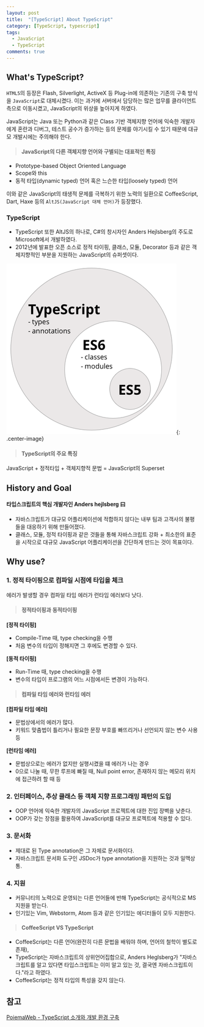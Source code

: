 ```yaml
---
layout: post
title:  "[TypeScript] About TypeScript"
category: [TypeScript, typescript]
tags:
  - JavaScript
  - TypeScript
comments: true
---
```


## What's TypeScript?
`HTML5`의 등장은 Flash, Silverlight, ActiveX 등 Plug-in에 의존하는 기존의 구축 방식을 `JavaScript`로 대체시켰다. 이는 과거에 서버에서 담당하는 많은 업무를 클라이언트 측으로 이동시켰고, JavaScript의 위상을 높아지게 하였다.

JavaScript는 Java 또는 Python과 같은 Class 기반 객체지향 언어에 익숙한 개발자에게 혼란과 디버그, 테스트 공수가 증가하는 등의 문제를 야기시킬 수 있기 때문에 대규모 개발시에는 주의해야 한다.

> #### JavaScript의 다른 객체지향 언어와 구별되는 대표적인 특징
- Prototype-based Object Oriented Language
- Scope와 this
- 동적 타입(dynamic typed) 언어 혹은 느슨한 타입(loosely typed) 언어 

이와 같은 JavaScript의 태생적 문제를 극복하기 위한 노력의 일환으로 CoffeeScript, Dart, Haxe 등의 `AltJS(JavaScript 대체 언어)`가 등장했다.

### TypeScript
- TypeScript 또한 AltJS의 하나로, C#의 창시자인 Anders Hejlsberg의 주도로 Microsoft에서 개발하였다.
- 2012년에 발표한 오픈 소스로 정적 타이핑, 클래스, 모듈, Decorator 등과 같은 객체지향적인 부분을 지원하는 JavaScript의 슈퍼셋이다.

![](/assets/javascript_superset.png){: .center-image}

> #### TypeScript의 주요 특징
JavaScript + 정적타입 + 객체지향적 문법 = JavaScript의 Superset

## History and Goal
#### 타입스크립트의 핵심 개발자인 Anders hejlsberg 曰
- 자바스크립트가 대규모 어플리케이션에 적합하지 않다는 내부 팀과 고객사의 불평들을 대응하기 위해 만들어졌다.
- 클래스, 모듈, 정적 타이핑과 같은 것들을 통해 자바스크립트 강화 + 최소한의 표준을 시작으로 대규모 JavaScript 어플리케이션을 간단하게 만드는 것이 목표이다.

## Why use?
### 1. 정적 타이핑으로 컴파일 시점에 타입을 체크
에러가 발생할 경우 컴파일 타임 에러가 런타임 에러보다 낫다.

> #### 정적타이핑과 동적타이핑
**[정적 타이핑]**
- Compile-Time 때, type checking을 수행
- 처음 변수의 타입이 정해지면 그 후에도 변경할 수 있다.
>
**[동적 타이핑]**
- Run-Time 때, type checking을 수행 <br />
- 변수의 타입이 프로그램의 어느 시점에서든 변경이 가능하다.

> #### 컴파일 타임 에러와 런타임 에러
**[컴파일 타임 에러]**
- 문법상에서의 에러가 많다.
- 키워드 맞춤법이 틀리거나 필요한 문장 부호를 빠뜨리거나 선언되지 않는 변수 사용 등
>
**[런타임 에러]**
- 문법상으로는 에러가 없지만 실행시켰을 떄 에러가 나는 경우
- 0으로 나눌 때, 무한 루프에 빠질 때, Null point error, 존재하지 않는 메모리 위치에 접근하려 할 때 등 

### 2. 인터페이스, 추상 클래스 등 객체 지향 프로그래밍 패턴의 도입
- OOP 언어에 익숙한 개발자의 JavaScript 프로젝트에 대한 진입 장벽을 낮춘다.
- OOP가 갖는 장점을 활용하여 JavaScript를 대규모 프로젝트에 적용할 수 있다.

### 3. 문서화
- 제대로 된 Type annotation은 그 자체로 문서화이다.
- 자바스크립트 문서화 도구인 JSDoc가 type annotation을 지원하는 것과 일맥상통.

### 4. 지원
- 커뮤니티의 노력으로 운영되는 다른 언어들에 반해 TypeScript는 공식적으로 MS 지원을 받는다.
- 인기있는 Vim, Webstorm, Atom 등과 같은 인기있는 에디터들이 모두 지원한다.

> #### CoffeeScript VS TypeScript
- CoffeeScript는 다른 언어(완전히 다른 문법을 배워야 하며, 언어의 철학이 별도로 존재),
- TypeScript는 자바스크립트의 상위언어집합으로, Anders Heglsberg가 "자바스크립트를 알고 있다면 타입스크립트는 이미 알고 있는 것, 결국엔 자바스크립트이다."라고 하였다.
- CoffeeScript는 정적 타입의 특성을 갖지 않는다.

## 참고
[PoiemaWeb - TypeScript 소개와 개발 환경 구축](http://poiemaweb.com/typescript-introduction)
